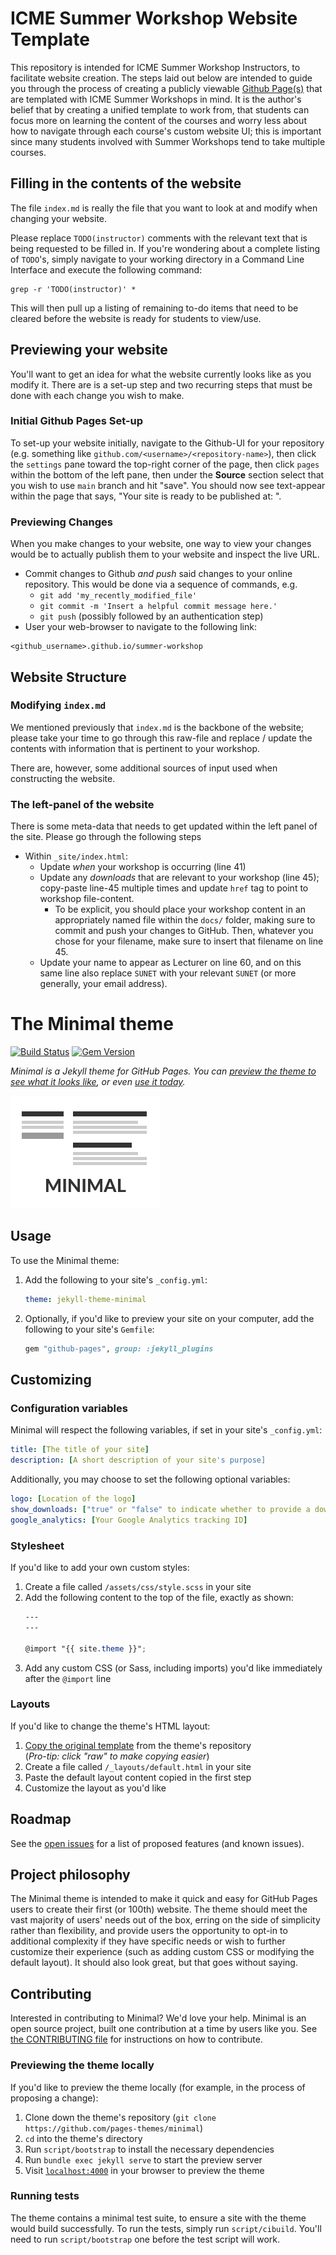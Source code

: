 # ICME Summer Workshop Website Template
This repository is intended for ICME Summer Workshop Instructors, to facilitate
website creation. The steps laid out below are intended to guide you through
the process of creating a publicly viewable [Github
Page(s)](https://pages.github.com/) that are templated with ICME Summer Workshops in mind. It is the author's belief that by creating a unified template to work from, that students can focus more on learning the content of the courses and worry less about how to navigate through each course's custom website UI; this is important since many students involved with Summer Workshops tend to take multiple courses.


## Filling in the contents of the website
The file `index.md` is really the file that you want to look at and modify when
changing your website.

Please replace `TODO(instructor)` comments with the relevant text that is being
requested to be filled in. If you're wondering about a complete listing of
`TODO`'s, simply navigate to your working directory in a Command Line Interface
and execute the following command:

```
grep -r 'TODO(instructor)' *
```

This will then pull up a listing of remaining to-do items that need to be
cleared before the website is ready for students to view/use.

## Previewing your website
You'll want to get an idea for what the website currently looks like as you
modify it. There are is a set-up step and two recurring steps that must be done
with each change you wish to make. 

### Initial Github Pages Set-up
To set-up your website initially,
navigate to the Github-UI for your repository (e.g. something like
`github.com/<username>/<repository-name>`), then click the `settings` pane
toward the top-right corner of the page, then click `pages` within the bottom of
the left pane, then under the **Source** section select that you wish to use
`main` branch and hit "save". You should now see text-appear within the page
that says, "Your site is ready to be published at: <url>".

### Previewing Changes
When you make changes to your website, one way to view your changes would be to
actually publish them to your website and inspect the live URL.
  * Commit changes to Github _and push_ said changes to your online repository.
    This would be done via a sequence of commands, e.g.
      * `git add 'my_recently_modified_file'`
      * `git commit -m 'Insert a helpful commit message here.'`
      * `git push` (possibly followed by an authentication step)
  * User your web-browser to navigate to the following link:
  ```
  <github_username>.github.io/summer-workshop
  ```
  
## Website Structure
### Modifying `index.md`
We mentioned previously that `index.md` is the backbone of the website; please
take your time to go through this raw-file and replace / update the contents
with information that is pertinent to your workshop.

There are, however, some additional sources of input used when constructing the
website.

### The left-panel of the website
There is some meta-data that needs to get updated within the left panel of the
site. Please go through the following steps

  * Within `_site/index.html`:
    * Update _when_ your workshop is occurring (line 41)
    * Update any _downloads_ that are relevant to your workshop (line 45); copy-paste line-45 multiple times and update `href` tag to point to workshop file-content.
      * To be explicit, you should place your workshop content in an
appropriately named file within the `docs/` folder, making sure to commit and
push your changes to GitHub. Then, whatever you chose for your filename, make
sure to insert that filename on line 45.
    * Update your name to appear as Lecturer on line 60, and on this same line
also replace `SUNET` with your relevant `SUNET` (or more generally, your email
address).

# The Minimal theme

[![Build Status](https://travis-ci.org/pages-themes/minimal.svg?branch=master)](https://travis-ci.org/pages-themes/minimal) [![Gem Version](https://badge.fury.io/rb/jekyll-theme-minimal.svg)](https://badge.fury.io/rb/jekyll-theme-minimal)

*Minimal is a Jekyll theme for GitHub Pages. You can [preview the theme to see what it looks like](http://pages-themes.github.io/minimal), or even [use it today](#usage).*

![Thumbnail of minimal](thumbnail.png)

## Usage

To use the Minimal theme:

1. Add the following to your site's `_config.yml`:

    ```yml
    theme: jekyll-theme-minimal
    ```

2. Optionally, if you'd like to preview your site on your computer, add the following to your site's `Gemfile`:

    ```ruby
    gem "github-pages", group: :jekyll_plugins
    ```



## Customizing

### Configuration variables

Minimal will respect the following variables, if set in your site's `_config.yml`:

```yml
title: [The title of your site]
description: [A short description of your site's purpose]
```

Additionally, you may choose to set the following optional variables:

```yml
logo: [Location of the logo]
show_downloads: ["true" or "false" to indicate whether to provide a download URL]
google_analytics: [Your Google Analytics tracking ID]
```

### Stylesheet

If you'd like to add your own custom styles:

1. Create a file called `/assets/css/style.scss` in your site
2. Add the following content to the top of the file, exactly as shown:
    ```scss
    ---
    ---

    @import "{{ site.theme }}";
    ```
3. Add any custom CSS (or Sass, including imports) you'd like immediately after the `@import` line

### Layouts

If you'd like to change the theme's HTML layout:

1. [Copy the original template](https://github.com/pages-themes/minimal/blob/master/_layouts/default.html) from the theme's repository<br />(*Pro-tip: click "raw" to make copying easier*)
2. Create a file called `/_layouts/default.html` in your site
3. Paste the default layout content copied in the first step
4. Customize the layout as you'd like

## Roadmap

See the [open issues](https://github.com/pages-themes/minimal/issues) for a list of proposed features (and known issues).

## Project philosophy

The Minimal theme is intended to make it quick and easy for GitHub Pages users to create their first (or 100th) website. The theme should meet the vast majority of users' needs out of the box, erring on the side of simplicity rather than flexibility, and provide users the opportunity to opt-in to additional complexity if they have specific needs or wish to further customize their experience (such as adding custom CSS or modifying the default layout). It should also look great, but that goes without saying.

## Contributing

Interested in contributing to Minimal? We'd love your help. Minimal is an open source project, built one contribution at a time by users like you. See [the CONTRIBUTING file](docs/CONTRIBUTING.md) for instructions on how to contribute.

### Previewing the theme locally

If you'd like to preview the theme locally (for example, in the process of proposing a change):

1. Clone down the theme's repository (`git clone https://github.com/pages-themes/minimal`)
2. `cd` into the theme's directory
3. Run `script/bootstrap` to install the necessary dependencies
4. Run `bundle exec jekyll serve` to start the preview server
5. Visit [`localhost:4000`](http://localhost:4000) in your browser to preview the theme

### Running tests

The theme contains a minimal test suite, to ensure a site with the theme would build successfully. To run the tests, simply run `script/cibuild`. You'll need to run `script/bootstrap` one before the test script will work.

